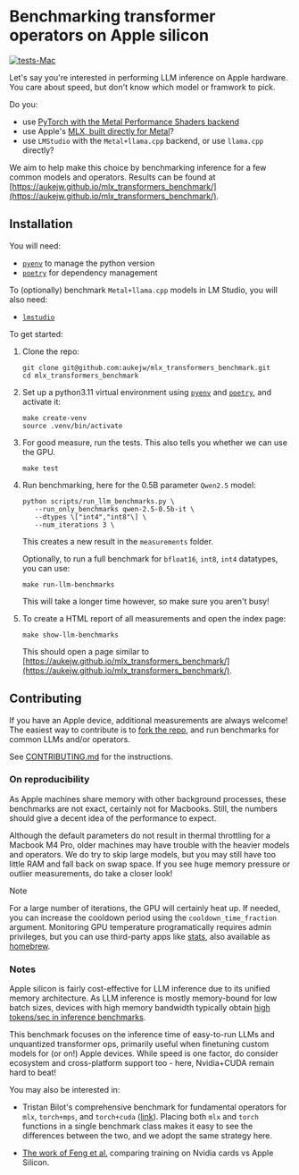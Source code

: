 # Benchmarking transformer operators on Apple silicon

[![tests-Mac](https://github.com/aukejw/mlx_transformers_benchmark/actions/workflows/tests-mac.yaml/badge.svg)](https://github.com/aukejw/mlx_transformers_benchmark/actions/workflows/tests-mac.yaml)

Let's say you're interested in performing LLM inference on Apple hardware. You care about speed, but don't know which model or framwork to pick.

Do you:
- use [PyTorch with the Metal Performance Shaders backend](https://pytorch.org/docs/stable/notes/mps.html)
- use Apple's [MLX, built directly for Metal](https://github.com/ml-explore/mlx)?
- use `LMStudio` with the `Metal+llama.cpp` backend, or use `llama.cpp` directly?

We aim to help make this choice by benchmarking inference for a few common models and operators. Results can be found at 
[https://aukejw.github.io/mlx_transformers_benchmark/](https://aukejw.github.io/mlx_transformers_benchmark/).


## Installation

You will need:
 - [`pyenv`](https://github.com/pyenv/pyenv) to manage the python version
 - [`poetry`](https://python-poetry.org/) for dependency management

 To (optionally) benchmark `Metal+llama.cpp` models in LM Studio, you will also need:
 - [`lmstudio`](https://lmstudio.ai/)

To get started:

1. Clone the repo:
   ```
   git clone git@github.com:aukejw/mlx_transformers_benchmark.git
   cd mlx_transformers_benchmark
   ```

2. Set up a python3.11 virtual environment using 
   [`pyenv`](https://github.com/pyenv/pyenv) and 
   [`poetry`](https://python-poetry.org/), and activate it:
   ```
   make create-venv
   source .venv/bin/activate
   ```

3. For good measure, run the tests. This also tells you whether we can use the GPU.
   ```
   make test
   ```

3. Run benchmarking, here for the 0.5B parameter `Qwen2.5` model:
   ```
   python scripts/run_llm_benchmarks.py \
      --run_only_benchmarks qwen-2.5-0.5b-it \
      --dtypes \["int4","int8"\] \
      --num_iterations 3 \
   ```
   This creates a new result in the `measurements` folder.

   Optionally, to run a full benchmark for `bfloat16`, `int8`, `int4` datatypes, you can use:
   ``` 
   make run-llm-benchmarks
   ```
   This will take a longer time however, so make sure you aren't busy!

4. To create a HTML report of all measurements and open the index page:
   ```
   make show-llm-benchmarks
   ```
   This should open a page similar to 
   [https://aukejw.github.io/mlx_transformers_benchmark/](https://aukejw.github.io/mlx_transformers_benchmark/).


## Contributing

If you have an Apple device, additional measurements are always welcome! The easiest way to contribute is to [fork the repo]( https://github.com/aukejw/mlx_transformers_benchmark/fork), and run benchmarks for common LLMs and/or operators. 

See [CONTRIBUTING.md](https://github.com/aukejw/mlx_transformers_benchmark/blob/main/contributing.md) for the instructions.


### On reproducibility

As Apple machines share memory with other background processes, these benchmarks are not exact, certainly not for Macbooks. Still, the numbers should give a decent idea of the performance to expect. 

Although the default parameters do not result in thermal throttling for a Macbook M4 Pro, older
machines may have trouble with the heavier models and operators. We do try to skip large models,
but you may still have too little RAM and fall back on swap space. If you see huge memory pressure 
or outlier measurements, do take a closer look!

> [!NOTE] 
> For a large number of iterations, the GPU will certainly heat up. If needed, you can 
increase the cooldown period using the `cooldown_time_fraction` argument. Monitoring GPU 
temperature programatically requires admin privileges, but you can use third-party apps like 
[stats](https://github.com/exelban/stats), also available as [homebrew](https://formulae.brew.sh/cask/stats).


### Notes

Apple silicon is fairly cost-effective for LLM inference due to its unified memory architecture.
As LLM inference is mostly memory-bound for low batch sizes, devices with high memory bandwidth 
typically obtain 
[high tokens/sec in inference benchmarks](https://github.com/ggml-org/llama.cpp/discussions/4167).

This benchmark focuses on the inference time of easy-to-run LLMs and unquantized transformer ops, primarily 
useful when finetuning custom models for (or on!) Apple devices. While speed is one factor,
do consider ecosystem and cross-platform support too - here, Nvidia+CUDA remain hard to beat!  

You may also be interested in:

- Tristan Bilot's comprehensive benchmark for fundamental operators for `mlx`, 
  `torch+mps`, and `torch+cuda` ([link](https://github.com/TristanBilot/mlx-benchmark)). Placing both `mlx` 
  and `torch` functions in a single benchmark class makes it easy to see the differences between the 
  two, and we adopt the same strategy here.

- [The work of Feng et al.](https://arxiv.org/pdf/2501.14925) comparing training on Nvidia cards vs Apple Silicon. 
